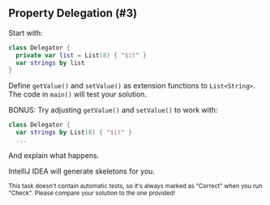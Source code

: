 ## Property Delegation (#3)

Start with:

```kotlin
class Delegator {
  private var list = List(8) { "$it" }
  var strings by list
}
```

Define `getValue()` and `setValue()` as extension functions to `List<String>`.
The code in `main()` will test your solution.

BONUS: Try adjusting `getValue()` and `setValue()` to work with:

```kotlin
class Delegator {
  var strings by List(8) { "$it" }
  ...
```

And explain what happens.

<div class="hint">

IntelliJ IDEA will generate skeletons for you.

</div>

<sub> This task doesn't contain automatic tests, so
it's always marked as "Correct" when you run "Check".
Please compare your solution to the one provided! </sub>
